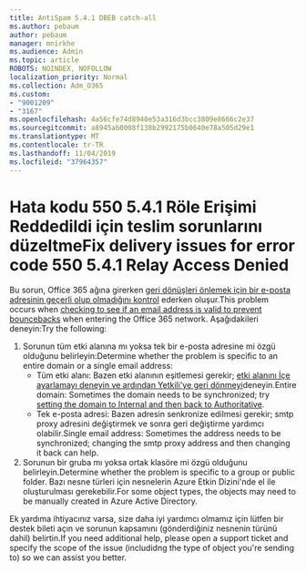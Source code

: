 ```yaml
---
title: AntiSpam 5.4.1 DBEB catch-all
ms.author: pebaum
author: pebaum
manager: mnirkhe
ms.audience: Admin
ms.topic: article
ROBOTS: NOINDEX, NOFOLLOW
localization_priority: Normal
ms.collection: Adm_O365
ms.custom:
- "9001209"
- "3167"
ms.openlocfilehash: 4a56cfe74d8940e53a316d3bcc3809e8666c2e37
ms.sourcegitcommit: a8945ab0008f138b2992175b0640e78a505d29e1
ms.translationtype: MT
ms.contentlocale: tr-TR
ms.lasthandoff: 11/04/2019
ms.locfileid: "37964357"
---
```

# <a name="fix-delivery-issues-for-error-code-550-541-relay-access-denied"></a><span data-ttu-id="2cad7-102">Hata kodu 550 5.4.1 Röle Erişimi Reddedildi için teslim sorunlarını düzeltme</span><span class="sxs-lookup"><span data-stu-id="2cad7-102">Fix delivery issues for error code 550 5.4.1 Relay Access Denied</span></span>

<span data-ttu-id="2cad7-103">Bu sorun, Office 365 ağına girerken [geri dönüşleri önlemek için bir e-posta adresinin geçerli olup olmadığını kontrol](https://docs.microsoft.com/exchange/mail-flow-best-practices/use-directory-based-edge-blocking) ederken oluşur.</span><span class="sxs-lookup"><span data-stu-id="2cad7-103">This problem occurs when [checking to see if an email address is valid to prevent bouncebacks](https://docs.microsoft.com/exchange/mail-flow-best-practices/use-directory-based-edge-blocking) when entering the Office 365 network.</span></span> <span data-ttu-id="2cad7-104">Aşağıdakileri deneyin:</span><span class="sxs-lookup"><span data-stu-id="2cad7-104">Try the following:</span></span>

1. <span data-ttu-id="2cad7-105">Sorunun tüm etki alanına mı yoksa tek bir e-posta adresine mi özgü olduğunu belirleyin:</span><span class="sxs-lookup"><span data-stu-id="2cad7-105">Determine whether the problem is specific to an entire domain or a single email address:</span></span>
    - <span data-ttu-id="2cad7-106">Tüm etki alanı: Bazen etki alanının eşitlemesi gerekir; [etki alanını İçe ayarlamayı deneyin ve ardından Yetkili'ye geri dönmeyi](https://docs.microsoft.com/exchange/mail-flow-best-practices/manage-accepted-domains/manage-accepted-domains)deneyin.</span><span class="sxs-lookup"><span data-stu-id="2cad7-106">Entire domain: Sometimes the domain needs to be synchronized; try [setting the domain to Internal and then back to Authoritative](https://docs.microsoft.com/exchange/mail-flow-best-practices/manage-accepted-domains/manage-accepted-domains).</span></span>
     - <span data-ttu-id="2cad7-107">Tek e-posta adresi: Bazen adresin senkronize edilmesi gerekir; smtp proxy adresini değiştirmek ve sonra geri değiştirme yardımcı olabilir.</span><span class="sxs-lookup"><span data-stu-id="2cad7-107">Single email address: Sometimes the address needs to be synchronized; changing the smtp proxy address and then changing it back can help.</span></span>
2. <span data-ttu-id="2cad7-108">Sorunun bir gruba mı yoksa ortak klasöre mi özgü olduğunu belirleyin.</span><span class="sxs-lookup"><span data-stu-id="2cad7-108">Determine whether the problem is specific to a group or public folder.</span></span> <span data-ttu-id="2cad7-109">Bazı nesne türleri için nesnelerin Azure Etkin Dizini'nde el ile oluşturulması gerekebilir.</span><span class="sxs-lookup"><span data-stu-id="2cad7-109">For some object types, the objects may need to be manually created in Azure Active Directory.</span></span>

<span data-ttu-id="2cad7-110">Ek yardıma ihtiyacınız varsa, size daha iyi yardımcı olmamız için lütfen bir destek bileti açın ve sorunun kapsamını (gönderdiğiniz nesnenin türünü dahil) belirtin.</span><span class="sxs-lookup"><span data-stu-id="2cad7-110">If you need additional help, please open a support ticket and specify the scope of the issue (includidng the type of object you're sending to) so we can assist you better.</span></span>
